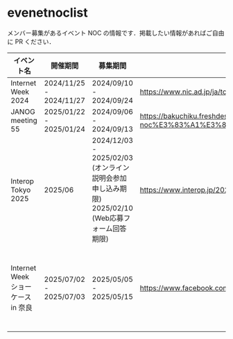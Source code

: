 # evenetnoclist
メンバー募集があるイベント NOC の情報です．掲載したい情報があればご自由に PR ください．

| イベント名         | 開催期間                | 募集期間                | URL                                                   | 備考 |
| ------------------ | ----------------------- | ----------------------- | ----------------------------------------------------- | ---- |
| Internet Week 2024 | 2024/11/25 - 2024/11/27 | 2024/09/10 - 2024/09/24 | https://www.nic.ad.jp/ja/topics/2024/20240910-02.html |      |
| JANOG meeting 55   | 2025/01/22 - 2025/01/24 | 2024/09/06 - 2024/09/13 | https://bakuchiku.freshdesk.com/support/solutions/articles/153000213627-janog55-noc%E3%83%A1%E3%83%B3%E3%83%90%E3%83%BC%E5%8B%9F%E9%9B%86 | |
| Interop Tokyo 2025 | 2025/06 | 2024/12/03 - 2025/02/03 (オンライン説明会参加申し込み期限) 2025/02/10 (Web応募フォーム回答期限) | https://www.interop.jp/2025/shownet/stm/popup_regist/ | |
| Internet Week ショーケース in 奈良 | 2025/07/02 - 2025/07/03 | 2025/05/05 - 2025/05/15 | https://www.facebook.com/share/p/16PnnWhNVd/ | 関西の学生が対象 |
